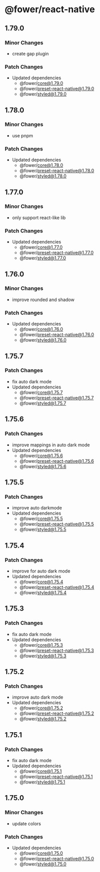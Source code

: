 # @fower/react-native

## 1.79.0

### Minor Changes

- create gap plugin

### Patch Changes

- Updated dependencies
  - @fower/core@1.79.0
  - @fower/preset-react-native@1.79.0
  - @fower/styled@1.79.0

## 1.78.0

### Minor Changes

- use pnpm

### Patch Changes

- Updated dependencies
  - @fower/core@1.78.0
  - @fower/preset-react-native@1.78.0
  - @fower/styled@1.78.0

## 1.77.0

### Minor Changes

- only support react-like lib

### Patch Changes

- Updated dependencies
  - @fower/core@1.77.0
  - @fower/preset-react-native@1.77.0
  - @fower/styled@1.77.0

## 1.76.0

### Minor Changes

- improve rounded and shadow

### Patch Changes

- Updated dependencies
  - @fower/core@1.76.0
  - @fower/preset-react-native@1.76.0
  - @fower/styled@1.76.0

## 1.75.7

### Patch Changes

- fix auto dark mode
- Updated dependencies
  - @fower/core@1.75.7
  - @fower/preset-react-native@1.75.7
  - @fower/styled@1.75.7

## 1.75.6

### Patch Changes

- improve mappings in auto dark mode
- Updated dependencies
  - @fower/core@1.75.6
  - @fower/preset-react-native@1.75.6
  - @fower/styled@1.75.6

## 1.75.5

### Patch Changes

- improve auto darkmode
- Updated dependencies
  - @fower/core@1.75.5
  - @fower/preset-react-native@1.75.5
  - @fower/styled@1.75.5

## 1.75.4

### Patch Changes

- improve for auto dark mode
- Updated dependencies
  - @fower/core@1.75.4
  - @fower/preset-react-native@1.75.4
  - @fower/styled@1.75.4

## 1.75.3

### Patch Changes

- fix auto dark mode
- Updated dependencies
  - @fower/core@1.75.3
  - @fower/preset-react-native@1.75.3
  - @fower/styled@1.75.3

## 1.75.2

### Patch Changes

- improve auto dark mode
- Updated dependencies
  - @fower/core@1.75.2
  - @fower/preset-react-native@1.75.2
  - @fower/styled@1.75.2

## 1.75.1

### Patch Changes

- fix auto dark mode
- Updated dependencies
  - @fower/core@1.75.1
  - @fower/preset-react-native@1.75.1
  - @fower/styled@1.75.1

## 1.75.0

### Minor Changes

- update colors

### Patch Changes

- Updated dependencies
  - @fower/core@1.75.0
  - @fower/preset-react-native@1.75.0
  - @fower/styled@1.75.0

